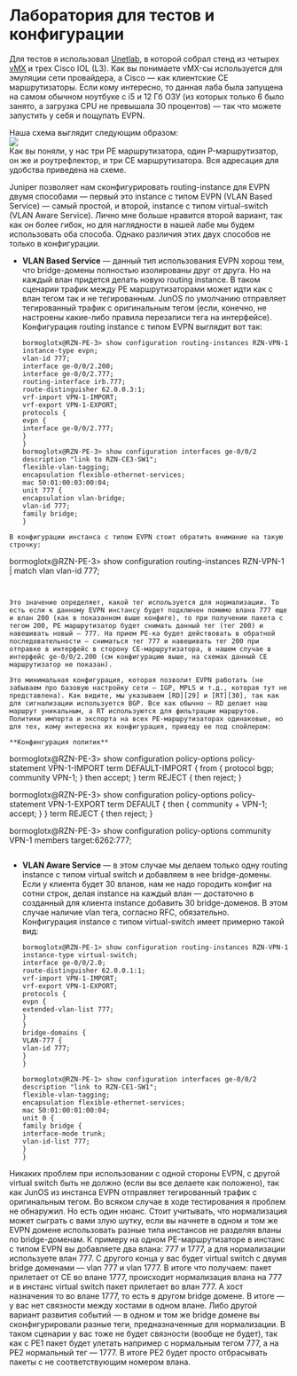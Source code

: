 # Лаборатория для тестов и конфигурации

Для тестов я использовал [Unetlab](http://www.unetlab.com/), в которой собрал стенд из четырех [vMX](http://www.juniper.net/us/en/products-services/routing/mx-series/vmx/) и трех Cisco IOL \(L3\). Как вы понимаете vMX-сы используется для эмуляции сети провайдера, а Cisco — как клиентские CE маршрутизаторы. Если кому интересно, то данная лаба была запущена на самом обычном ноутбуке с i5 и 12 Гб ОЗУ \(из которых только 6 было занято, а загрузка CPU не превышала 30 процентов\) — так что можете запустить у себя и пощупать EVPN.

Наша схема выглядит следующим образом:  
![](https://habrastorage.org/files/3b1/9ae/ec8/3b19aeec87ac413ca55797acec6184c6.png)  
Как вы поняли, у нас три PE маршрутизатора, один P-маршрутизатор, он же и роутрефлектор, и три CE маршрутизатора. Вся адресация для удобства приведена на схеме.

Juniper позволяет нам сконфигурировать routing-instance для EVPN двумя способами — первый это instance с типом EVPN \(VLAN Based Service\) — самый простой, и второй, instance с типом virtual-switch \(VLAN Aware Service\). Лично мне больше нравится второй вариант, так как он более гибок, но для наглядности в нашей лабе мы будем использовать оба способа. Однако различия этих двух способов не только в конфигурации.

* **VLAN Based Service** — данный тип использования EVPN хорош тем, что bridge-домены полностью изолированы друг от друга. Но на каждый влан придется делать новую routing instance. В таком сценарии трафик между PE маршрутизаторами может идти как с влан тегом так и не тегированным. JunOS по умолчанию отправляет тегированный трафик с оригинальным тегом \(если, конечно, не настроены какие-либо правила перезаписи тега на интерфейсе\).  
  Конфигурация routing instance с типом EVPN выглядит вот так:

  ```text
  bormoglotx@RZN-PE-3> show configuration routing-instances RZN-VPN-1
  instance-type evpn;
  vlan-id 777;
  interface ge-0/0/2.200;
  interface ge-0/0/2.777;
  routing-interface irb.777;
  route-distinguisher 62.0.0.3:1;
  vrf-import VPN-1-IMPORT;
  vrf-export VPN-1-EXPORT;
  protocols {
  evpn {
  interface ge-0/0/2.777;
  }
  }
  bormoglotx@RZN-PE-3> show configuration interfaces ge-0/0/2
  description "link to RZN-CE3-SW1";
  flexible-vlan-tagging;
  encapsulation flexible-ethernet-services;
  mac 50:01:00:03:00:04;
  unit 777 {
  encapsulation vlan-bridge;
  vlan-id 777;
  family bridge;
  }
  ```

```text
В конфигурации инстанса с типом EVPN стоит обратить внимание на такую строчку:  

```
bormoglotx@RZN-PE-3> show configuration routing-instances RZN-VPN-1 | match vlan
vlan-id 777;
```


Это значение определяет, какой тег используется для нормализации. То есть если к данному EVPN инстансу будет подключен помимо влана 777 еще и влан 200 (как в показанном выше конфиге), то при получении пакета с тегом 200, PE маршрутизатор будет снимать данный тег (тег 200) и навешивать новый — 777. На прием PE-ка будет действовать в обратной последовательности — сниматься тег 777 и навешивать тег 200 при отправке в интерфейс в сторону CE-маршрутизатора, в нашем случае в интерфейс ge-0/0/2.200 (см конфигурацию выше, на схемах данный CE маршрутизатор не показан).  

Это минимальная конфигурация, которая позволит EVPN работать (не забываем про базовую настройку сети — IGP, MPLS и т.д., которая тут не представлена). Как видите, мы указываем [RD][29] и [RT][30], так как для сигнализации используется BGP. Все как обычно — RD делает наш маршрут уникальным, а RT используются для фильтрации маршрутов. Политики импорта и экспорта на всех PE-маршрутизаторах одинаковые, но для тех, кому интересна их конфигурация, приведу ее под спойлером:  

**Конфингурация политик**

```
bormoglotx@RZN-PE-3> show configuration policy-options policy-statement VPN-1-IMPORT
term DEFAULT-IMPORT {
from {
protocol bgp;
community VPN-1;
}
then accept;
}
term REJECT {
then reject;
}

bormoglotx@RZN-PE-3> show configuration policy-options policy-statement VPN-1-EXPORT
term DEFAULT {
then {
community + VPN-1;
accept;
}
}
term REJECT {
then reject;
}

bormoglotx@RZN-PE-3> show configuration policy-options community VPN-1
members target:6262:777;
```
```

* **VLAN Aware Service** — в этом случае мы делаем только одну routing instance с типом virtual switch и добавляем в нее bridge-домены. Если у клиента будет 30 вланов, нам не надо городить конфиг на сотни строк, делая instance на каждый влан — достаточно в созданный для клиента instance добавить 30 bridge-доменов. В этом случае наличие vlan тега, согласно RFC, обязательно.  
  Конфигурация instance с типом virtual-switch имеет примерно такой вид:

  ```text
  bormoglotx@RZN-PE-1> show configuration routing-instances RZN-VPN-1
  instance-type virtual-switch;
  interface ge-0/0/2.0;
  route-distinguisher 62.0.0.1:1;
  vrf-import VPN-1-IMPORT;
  vrf-export VPN-1-EXPORT;
  protocols {
  evpn {
  extended-vlan-list 777;
  }
  }
  bridge-domains {
  VLAN-777 {
  vlan-id 777;
  }
  }

  bormoglotx@RZN-PE-1> show configuration interfaces ge-0/0/2
  description "link to RZN-CE1-SW1";
  flexible-vlan-tagging;
  encapsulation flexible-ethernet-services;
  mac 50:01:00:01:00:04;
  unit 0 {
  family bridge {
  interface-mode trunk;
  vlan-id-list 777;
  }
  }
  ```

Никаких проблем при использовании с одной стороны EVPN, с другой virtual switch быть не должно \(если вы все делаете как положено\), так как JunOS из инстанса EVPN отправляет тегированный трафик с оригинальным тегом. Во всяком случае в ходе тестирования я проблем не обнаружил. Но есть один нюанс. Стоит учитывать, что нормализация может сыграть с вами злую шутку, если вы начнете в одном и том же EVPN домене использовать разные типа инстансов не разделяя вланы по bridge-доменам. К примеру на одном PE-маршрутизаторе в инстанс с типом EVPN вы добавляете два влана: 777 и 1777, а для нормализации используете влан 777. С другого конца у вас будет virtual switch с двумя bridge доменами — vlan 777 и vlan 1777. В итоге что получаем: пакет прилетает от CE во влане 1777, происходит нормализация влана на 777 и в инстанс virtual switch пакет прилетает во влан 777. А хост назначения то во влане 1777, то есть в другом bridge домене. В итоге — у вас нет связности между хостами в одном влане. Либо другой вариант развития событий — в одном и том же bridge домене вы сконфигурировали разные теги, предназначенные для нормализации. В таком сценарии у вас тоже не будет связности \(вообще не будет\), так как с PE1 пакет будет улетать например с нормальным тегом 777, а на PE2 нормальный тег — 1777. В итоге PE2 будет просто отбрасывать пакеты с не соответствующим номером влана.
